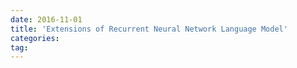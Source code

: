 ```yaml
---
date: 2016-11-01
title: 'Extensions of Recurrent Neural Network Language Model'
categories: 
tag: 
---
```

<script language="javascript" type="text/javascript">
window.location.href = "https://www.zybuluo.com/ShawnNg/note/546775"
</script>
